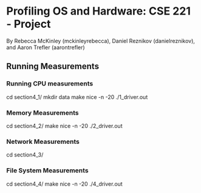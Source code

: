 # Profiling OS and Hardware: CSE 221 - Project
By Rebecca McKinley (mckinleyrebecca), Daniel Reznikov (danielreznikov), and Aaron Trefler (aarontrefler)

## Running Measurements
### Running CPU measurements
cd section4_1/
mkdir data
make
nice -n -20 ./1_driver.out
### Memory Measurements
cd section4_2/
make
nice -n -20 ./2_driver.out
### Network Measurements
cd section4_3/

### File System Measurements
cd section4_4/
make
nice -n -20 ./4_driver.out

